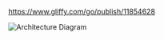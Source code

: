 https://www.gliffy.com/go/publish/11854628

![Architecture Diagram](/Users/justw/.Trash/Edmunds-Car-Data-Pipeline-sdk-python/images/ARCHITECTURE_DIAGRAM.png?raw=true "Architecture Diagram")
